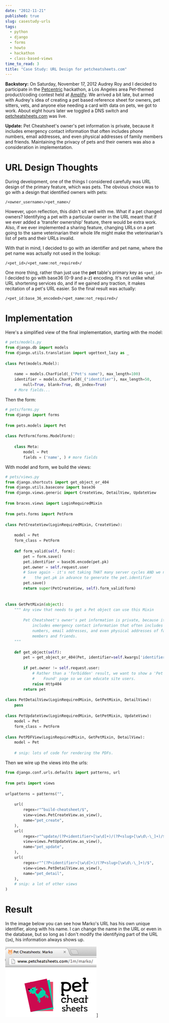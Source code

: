 ```yaml
---
date: "2012-11-21"
published: true
slug: casestudy-urls
tags:
  - python
  - django
  - forms
  - howto
  - hackathon
  - class-based-views
time_to_read: 3
title: "Case Study: URL Design for petcheatsheets.com"
---
```


**Backstory:** On Saturday, November 17, 2012 Audrey
Roy and I decided to participate in the
[Petcentric](https://twitter.com/petcentric) hackathon, a Los Angeles
area Pet-themed product/coding contest held at
[Amplify](https://www.amplify.la/). We arrived a bit late, but armed with
Audrey's idea of creating a pet based reference sheet for owners, pet
sitters, vets, and anyone else needing a card with data on pets, we got
to work. About eight hours later we toggled a DNS switch and
[petcheatsheets.com](https://www.petcheatsheets.com) was live.

**Update:** Pet Cheatsheet's owner's pet information is private,
because it includes emergency contact information that often includes
phone numbers, email addresses, and even physical addresses of family
members and friends. Maintaining the privacy of pets and their owners
was also a consideration in implementation.

# URL Design Thoughts

During development, one of the things I considered carefully was URL
design of the primary feature, which was pets. The obvious choice was to
go with a design that identified owners with pets:

    /<owner_username>/<pet_name>/

However, upon reflection, this didn't sit well with me. What if a pet
changed owners? Identifying a pet with a particular owner in the URL
meant that if we ever added a 'transfer ownership' feature, there
would be extra work. Also, if we ever implemented a sharing feature,
changing URLs on a pet going to the same veterinarian their whole life
might make the veterinarian's list of pets and their URLs invalid.

With that in mind, I decided to go with an identifier and pet name,
where the pet name was actually not used in the lookup:

    /<pet_id>/<pet_name:not_required>/

One more thing, rather than just use the **pet** table's primary key as
`<pet_id>` I decided to go with base36 (0-9 and a-z) encoding. It's not
unlike what URL shortening services do, and if we gained any traction,
it makes recitation of a pet's URL easier. So the final result was
actually:

    /<pet_id:base_36_encoded>/<pet_name:not_required>/

# Implementation

Here's a simplified view of the final implementation, starting with the
model:

```python
# pets/models.py
from django.db import models
from django.utils.translation import ugettext_lazy as _

class Pet(models.Model):

    name = models.CharField(_("Pet's name"), max_length=100)
    identifier = models.CharField(_("identifier"), max_length=50,
        null=True, blank=True, db_index=True)
    # More fields...
```

Then the form:

```python
# pets/forms.py
from django import forms

from pets.models import Pet

class PetForm(forms.ModelForm):

    class Meta:
        model = Pet
        fields = ('name', ) # more fields
```

With model and form, we build the views:

```python
# pets/views.py
from django.shortcuts import get_object_or_404
from django.utils.baseconv import base36
from django.views.generic import CreateView, DetailView, UpdateView

from braces.views import LoginRequiredMixin

from pets.forms import PetForm

class PetCreateView(LoginRequiredMixin, CreateView):

    model = Pet
    form_class = PetForm

    def form_valid(self, form):
        pet = form.save()
        pet.identifier = base36.encode(pet.pk)
        pet.owner = self.request.user
        # Save again - it's not taking THAT many server cycles AND we needed
        #    the pet.pk in advance to generate the pet.identifier
        pet.save()
        return super(PetCreateView, self).form_valid(form)


class GetPetMixin(object):
    """ Any view that needs to get a Pet object can use this Mixin

        Pet Cheatsheet's owner's pet information is private, because it
            includes emergency contact information that often includes phone
            numbers, email addresses, and even physical addresses of family
            members and friends.
    """

    def get_object(self):
        pet = get_object_or_404(Pet, identifier=self.kwargs['identifier'])

        if pet.owner != self.request.user:
            # Rather than a 'forbidden' result, we want to show a 'Pet Not
            #    Found' page so we can educate site users.
            raise Http404
        return pet

class PetDetailView(LoginRequiredMixin, GetPetMixin, DetailView):
    pass

class PetUpdateView(LoginRequiredMixin, GetPetMixin, UpdateView):
    model = Pet
    form_class = PetForm

class PetPDFView(LoginRequiredMixin, GetPetMixin, DetailView):
    model = Pet

    # snip: lots of code for rendering the PDFs.
```

Then we wire up the views into the urls:

```python
from django.conf.urls.defaults import patterns, url

from pets import views

urlpatterns = patterns("",

    url(
        regex=r"^build-cheatsheet/$",
        view=views.PetCreateView.as_view(),
        name="pet_create",
    ),
    url(
        regex=r"^update/(?P<identifier>[\w\d]+)/(?P<slug>[\w\d\-\_]+)/$",
        view=views.PetUpdateView.as_view(),
        name="pet_update",
    ),
    url(
        regex=r"^(?P<identifier>[\w\d]+)/(?P<slug>[\w\d\-\_]+)/$",
        view=views.PetDetailView.as_view(),
        name="pet_detail",
    ),
    # snip: a lot of other views
)
```

# Result

In the image below you can see how Marko's URL has his own unique
identifier, along with his name. I can change the name in the URL or
even in the database, but so long as I don't modify the identifying
part of the URL (`1m`), his information always shows up.

![image](/public/images/petcheatsheets-url-example.png)]
